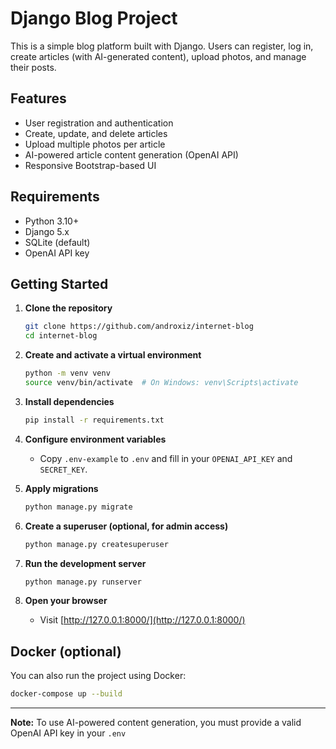 # Django Blog Project

This is a simple blog platform built with Django. Users can register, log in, create articles (with AI-generated content), upload photos, and manage their posts.

## Features

- User registration and authentication
- Create, update, and delete articles
- Upload multiple photos per article
- AI-powered article content generation (OpenAI API)
- Responsive Bootstrap-based UI

## Requirements

- Python 3.10+
- Django 5.x
- SQLite (default)
- OpenAI API key

## Getting Started

1. **Clone the repository**

   ```sh
   git clone https://github.com/androxiz/internet-blog
   cd internet-blog
   ```

2. **Create and activate a virtual environment**

   ```sh
   python -m venv venv
   source venv/bin/activate  # On Windows: venv\Scripts\activate
   ```

3. **Install dependencies**

   ```sh
   pip install -r requirements.txt
   ```

4. **Configure environment variables**

   - Copy `.env-example` to `.env` and fill in your `OPENAI_API_KEY` and `SECRET_KEY`.

5. **Apply migrations**

   ```sh
   python manage.py migrate
   ```

6. **Create a superuser (optional, for admin access)**

   ```sh
   python manage.py createsuperuser
   ```

7. **Run the development server**

   ```sh
   python manage.py runserver
   ```

8. **Open your browser**

   - Visit [http://127.0.0.1:8000/](http://127.0.0.1:8000/)

## Docker (optional)

You can also run the project using Docker:

```sh
docker-compose up --build
```


---

**Note:** To use AI-powered content generation, you must provide a valid OpenAI API key in your `.env`
